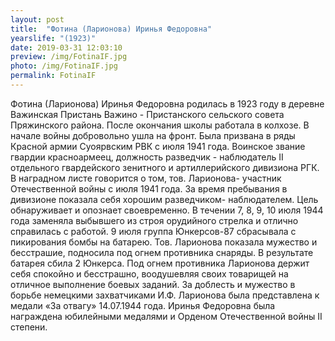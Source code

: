 ```yaml
---
layout: post
title:  "Фотина (Ларионова) Иринья Федоровна"
yearslife: "(1923)"
date: 2019-03-31 12:03:10
preview: /img/FotinaIF.jpg
photo: /img/FotinaIF.jpg
permalink: FotinaIF
---
```


Фотина (Ларионова) Иринья Федоровна родилась в 1923 году в деревне Важинская Пристань Важино - Пристанского сельского совета Пряжинского района. После окончания школы работала в колхозе. В начале войны добровольно ушла на фронт. Была призвана в ряды Красной армии Суоярвским РВК с июля 1941 года. Воинское звание гвардии красноармеец, должность разведчик - наблюдатель II отдельного гвардейского зенитного и артиллерийского дивизиона РГК. В наградном листе говорится о том, тов. Ларионова- участник Отечественной войны с июля 1941 года. За время пребывания в дивизионе показала себя хорошим разведчиком- наблюдателем. Цель обнаруживает и опознает своевременно. В течении 7, 8, 9, 10 июля 1944 года заменяла выбывшего из строя орудийного стрелка и отлично справилась с работой. 9 июля группа Юнкерсов-87 сбрасывала с пикирования бомбы на батарею. Тов. Ларионова показала мужество и бесстрашие, подносила под огнем противника снаряды. В результате батарея сбила 2 Юнкерса. Под огнем противника Ларионова держит себя спокойно и бесстрашно, воодушевляя своих товарищей на отличное выполнение боевых заданий. За доблесть и мужество в борьбе немецкими захватчиками И.Ф. Ларионова была представлена к медали «За отвагу» 14.07.1944 года. Иринья Федоровна была награждена юбилейными медалями и Орденом Отечественной войны II степени.